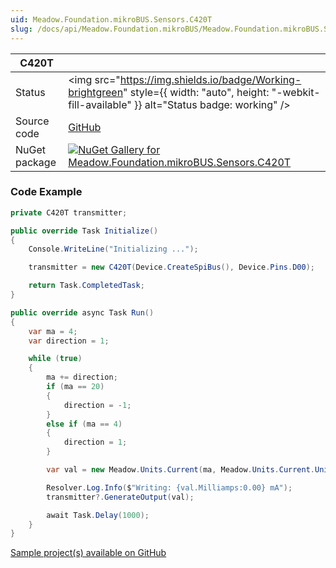 ```yaml
---
uid: Meadow.Foundation.mikroBUS.Sensors.C420T
slug: /docs/api/Meadow.Foundation.mikroBUS/Meadow.Foundation.mikroBUS.Sensors.C420T
---
```


| C420T | |
|--------|--------|
| Status | <img src="https://img.shields.io/badge/Working-brightgreen" style={{ width: "auto", height: "-webkit-fill-available" }} alt="Status badge: working" /> |
| Source code | [GitHub](https://github.com/WildernessLabs/Meadow.Foundation.MikroBus/tree/main/Source/C420T) |
| NuGet package | <a href="https://www.nuget.org/packages/Meadow.Foundation.mikroBUS.Sensors.C420T/" target="_blank"><img src="https://img.shields.io/nuget/v/Meadow.Foundation.mikroBUS.Sensors.C420T.svg?label=Meadow.Foundation.mikroBUS.Sensors.C420T" alt="NuGet Gallery for Meadow.Foundation.mikroBUS.Sensors.C420T" /></a> |

### Code Example

```csharp
private C420T transmitter;

public override Task Initialize()
{
    Console.WriteLine("Initializing ...");

    transmitter = new C420T(Device.CreateSpiBus(), Device.Pins.D00);

    return Task.CompletedTask;
}

public override async Task Run()
{
    var ma = 4;
    var direction = 1;

    while (true)
    {
        ma += direction;
        if (ma == 20)
        {
            direction = -1;
        }
        else if (ma == 4)
        {
            direction = 1;
        }

        var val = new Meadow.Units.Current(ma, Meadow.Units.Current.UnitType.Milliamps);

        Resolver.Log.Info($"Writing: {val.Milliamps:0.00} mA");
        transmitter?.GenerateOutput(val);

        await Task.Delay(1000);
    }
}

```

[Sample project(s) available on GitHub](https://github.com/WildernessLabs/Meadow.Foundation.MikroBus/tree/main/Source/C420T/Sample/C420T_Sample)

